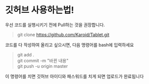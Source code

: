 # 깃허브 사용하는법!
우선 코드를 실행시키기 전에 Pull하는 것을 권장합니다.
> git clone https://github.com/Karoid/Tablet.git

코드를 다 작성하여 올리고 싶으시면, 다음 명령어를 bash에 입력하세요

> git add .  
git commit -m "바뀐 내용"  
git push -u origin master  

이 명령어를 치면 깃허브 아이디와 패스워드를 치게 되면 업로드가 완료됩니다